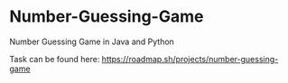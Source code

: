 # Number-Guessing-Game
 Number Guessing Game in Java and Python

Task can be found here:
https://roadmap.sh/projects/number-guessing-game
